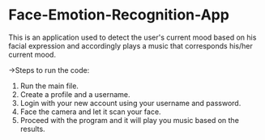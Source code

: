 # Face-Emotion-Recognition-App
This is an application used to detect the user's current mood based on his facial expression and accordingly plays a music that corresponds his/her current mood.

->Steps to run the code:
 1. Run the main file.
 2. Create a profile and a username.
 3. Login with your new account using your username and password.
 4. Face the camera and let it scan your face.
 5. Proceed with the program and it will play you music based on the results.
